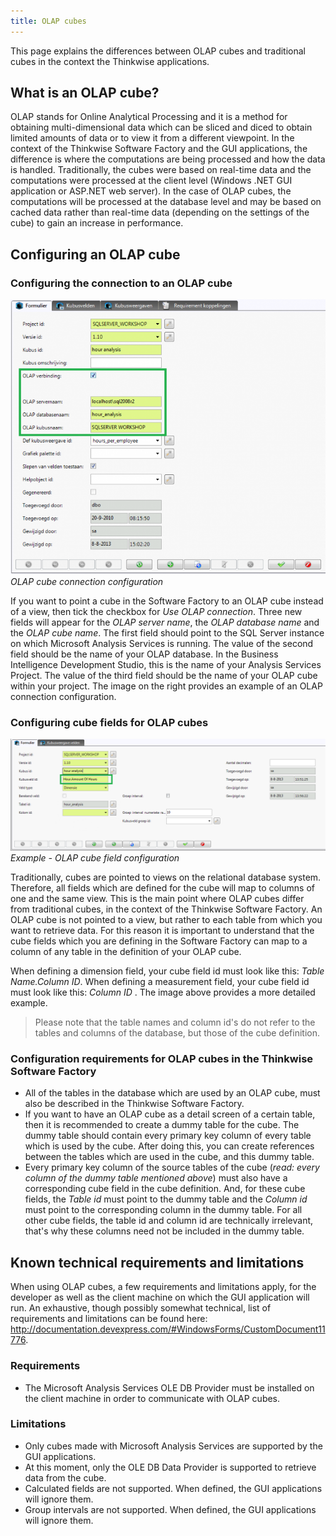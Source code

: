 ```yaml
---
title: OLAP cubes
---
```


This page explains the differences between OLAP cubes and traditional cubes in the context the Thinkwise applications.

## What is an OLAP cube?

OLAP stands for Online Analytical Processing and it is a method for obtaining multi-dimensional data which can be sliced and diced to obtain limited amounts of data or to view it from a different viewpoint. In the context of the Thinkwise Software Factory and the GUI applications, the difference is where the computations are being processed and how the data is handled. Traditionally, the cubes were based on real-time data and the computations were processed at the client level (Windows .NET GUI application or ASP.NET web server). In the case of OLAP cubes, the computations will be processed at the database level and may be based on cached data rather than real-time data (depending on the settings of the cube) to gain an increase in performance.

## Configuring an OLAP cube

### Configuring the connection to an OLAP cube

![File:OLAP cube conn config.png](../assets/sf/688px-OLAP_cube_conn_config.png)
*OLAP cube connection configuration*

If you want to point a cube in the Software Factory to an OLAP cube instead of a view, then tick the checkbox for *Use OLAP connection*. Three new fields will appear for the *OLAP server name*, the *OLAP database name* and the *OLAP cube name*. The first field should point to the SQL Server instance on which Microsoft Analysis Services is running. The value of the second field should be the name of your OLAP database. In the Business Intelligence Development Studio, this is the name of your Analysis Services Project. The value of the third field should be the name of your OLAP cube within your project. The image on the right provides an example of an OLAP connection configuration.

### Configuring cube fields for OLAP cubes

![img](../assets/sf/OLAP_cube_config.png)
*Example - OLAP cube field configuration*

Traditionally, cubes are pointed to views on the relational database system. Therefore, all fields which are defined for the cube will map to columns of one and the same view. This is the main point where OLAP cubes differ from traditional cubes, in the context of the Thinkwise Software Factory. An OLAP cube is not pointed to a view, but rather to each table from which you want to retrieve data. For this reason it is important to understand that the cube fields which you are defining in the Software Factory can map to a column of any table in the definition of your OLAP cube.

When defining a dimension field, your cube field id must look like this: *Table Name.Column ID*. When defining a measurement field, your cube field id must look like this: *Column ID* . The image above provides a more detailed example.

> Please note that the table names and column id's do not refer to the tables and columns of the database, but those of the cube definition.

### Configuration requirements for OLAP cubes in the Thinkwise Software Factory

- All of the tables in the database which are used by an OLAP cube, must also be described in the Thinkwise Software Factory.
- If you want to have an OLAP cube as a detail screen of a certain table, then it is recommended to create a dummy table for the cube. The dummy table should contain every primary key column of every table which is used by the cube. After doing this, you can create references between the tables which are used in the cube, and this dummy table.
- Every primary key column of the source tables of the cube (*read: every column of the dummy table mentioned above*) must also have a corresponding cube field in the cube definition. And, for these cube fields, the *Table id* must point to the dummy table and the *Column id* must point to the corresponding column in the dummy table. For all other cube fields, the table id and column id are technically irrelevant, that's why these columns need not be included in the dummy table.

## Known technical requirements and limitations

When using OLAP cubes, a few requirements and limitations apply, for the developer as well as the client machine on which the GUI application will run. An exhaustive, though possibly somewhat technical, list of requirements and limitations can be found here: <http://documentation.devexpress.com/#WindowsForms/CustomDocument11776>.

### Requirements

- The Microsoft Analysis Services OLE DB Provider must be installed on the client machine in order to communicate with OLAP cubes.

### Limitations

- Only cubes made with Microsoft Analysis Services are supported by the GUI applications.
- At this moment, only the OLE DB Data Provider is supported to retrieve data from the cube.
- Calculated fields are not supported. When defined, the GUI applications will ignore them.
- Group intervals are not supported. When defined, the GUI applications will ignore them.